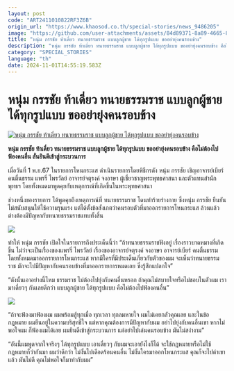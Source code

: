 ```yaml
---
layout: post
code: "ART2411010822RF3Z6B"
origin_url: "https://www.khaosod.co.th/special-stories/news_9486205"
image: "https://github.com/user-attachments/assets/84d89371-8a89-4665-808c-9225e43f7b1a"
title: "หนุ่ม กรรชัย ท้าเดี่ยว ทนายธรรมราช แบบลูกผู้ชาย ได้ทุกรูปแบบ ขออย่ายุ่งคนรอบข้าง"
description: "หนุ่ม กรรชัย ท้าเดี่ยว ทนายธรรมราช แบบลูกผู้ชาย ได้ทุกรูปแบบ ขออย่ายุ่งคนรอบข้าง คือไม่ต้องไปฟ้องคนอื่น ลั่นยินดีเข้าสู่กระบวนการ"
category: "SPECIAL_STORIES"
language: "th"
date: 2024-11-01T14:55:19.583Z
---
```


# หนุ่ม กรรชัย ท้าเดี่ยว ทนายธรรมราช แบบลูกผู้ชาย ได้ทุกรูปแบบ ขออย่ายุ่งคนรอบข้าง

[![หนุ่ม กรรชัย ท้าเดี่ยว ทนายธรรมราช แบบลูกผู้ชาย ได้ทุกรูปแบบ ขออย่ายุ่งคนรอบข้าง](https://www.khaosod.co.th/wpapp/uploads/2024/11/num4453-3.jpg "หนุ่ม กรรชัย ท้าเดี่ยว ทนายธรรมราช แบบลูกผู้ชาย ได้ทุกรูปแบบ ขออย่ายุ่งคนรอบข้าง")](https://www.khaosod.co.th/wpapp/uploads/2024/11/num4453-3.jpg)

**หนุ่ม กรรชัย ท้าเดี่ยว ทนายธรรมราช แบบลูกผู้ชาย ได้ทุกรูปแบบ ขออย่ายุ่งคนรอบข้าง คือไม่ต้องไปฟ้องคนอื่น ลั่นยินดีเข้าสู่กระบวนการ**

เมื่อวันที่ 1 พ.ย.67 ในรายการโหนกระแส ดำเนินรายการโดยพิธีกรดัง หนุ่ม กรรชัย เชิญอาจารย์เบียร์ คนตื่นธรรม แพรรี่ ไพรวัลย์ อาจารย์จตุรงค์ จงอาษา ผู้เชี่ยวชาญพระพุทธศาสนา และตัวแทนสำนักพุทธฯ โดยทั้งหมดมาพูดคุยกับเหตุการณ์ที่เกิดขึ้นในพระพุทธศาสนา

ช่วงหนึ่งของรายการ ได้พูดคุยถึงเหตุการณ์ที่ ทนายธรรมราช โดนทำร้ายร่างกาย ซึ่งหนุ่ม กรรชัย ยืนยันไม่สนับสนุนให้ใช้ความรุนแรง แต่ได้ตั้งข้อสังเกตว่าคนรอบตัวที่มาออกรายการโหนกระแส ล้วนแล้วต่างต้องมีปัญหากับทนายธรรมราชแทบทั้งสิ้น

[![](https://www.khaosod.co.th/wpapp/uploads/2024/11/num4453-3.png)](https://www.khaosod.co.th/wpapp/uploads/2024/11/num4453-3.png)

ทำให้ หนุ่ม กรรชัย เปิดใจในรายการถึงประเด็นนี้ว่า “ถ้าทนายธรรมราชฟังอยู่ เรื่องราวบาดหมางที่เกิดขึ้น ไม่ว่าจะเป็นเรื่องของแพรรี่ ไพรวัลย์ เรื่องของอาจารย์จตุรงค์ จงอาษา อาจารย์เบียร์ คนตื่นธรรม โดยทั้งหมดมาออกรายการโหนกระแส หากมีใครที่มีประเด็นเกี่ยวกับตัวของผม จะเห็นว่าทนายธรรมราช มักจะไปมีปัญหากับคนรอบข้างที่มาออกรายการหมดเลย ซึ่งรู้สึกแปลกใจ”

“ดังนั้นเอาอย่างนี้ไหม ธรรมราช ไม่ต้องไปยุ่งกับคนอื่นหรอก ถ้าคุณไม่สบายใจหรือไม่ชอบในตัวผม เรามาเดี่ยวๆ กันเลยดีกว่า แบบลูกผู้ชาย ได้ทุกรูปแบบ คือไม่ต้องไปฟ้องคนอื่น”

[![](https://www.khaosod.co.th/wpapp/uploads/2024/11/num4453-2.png)](https://www.khaosod.co.th/wpapp/uploads/2024/11/num4453-2.png)

“ถ้าจะฟ้องมาฟ้องผม ผมพร้อมสู้ทุกเมื่อ ทุกเวลา ทุกลมหายใจ ผมไม่เคยกลัวคุณเลย และในข้อกฎหมาย ผมยืนอยู่ในความบริสุทธิ์ใจ แต่หากคุณต้องการมีปัญหากับผม อย่าไปยุ่งกับคนอื่นเขา หากไม่พอใจผม ก็ฟ้องผมได้เลย ผมยินดีเข้าสู่กระบวนการ แต่อย่าไปเล่นคนรอบข้าง มันไม่สง่างาม”

“อันนี้ผมพูดจากใจจริงๆ ได้ทุกรูปแบบ เอาเดี่ยวๆ กับผมจะเอายังไงก็ได้ จะใช้กฎหมายหรือไม่ใช้กฎหมายก็ว่ากันมา ผมว่าดีกว่า ไม่งั้นไปเดือดร้อนคนอื่น ไม่งั้นใครมาออกโหนกระแส คุณก็จะไปด่าเขาแล้ว มันไม่ดี คุณไม่พอใจก็มาทำกับผม”